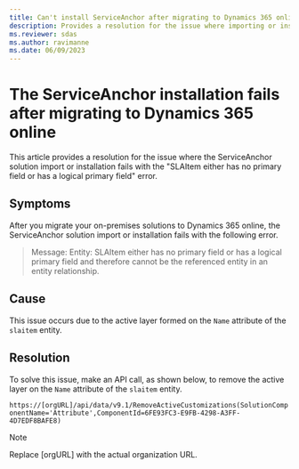```yaml
---
title: Can't install ServiceAnchor after migrating to Dynamics 365 online
description: Provides a resolution for the issue where importing or installing the ServiceAnchor solution fails with an error after you migrate your on-premises solutions to Dynamics 365 online.
ms.reviewer: sdas
ms.author: ravimanne
ms.date: 06/09/2023
---
```

# The ServiceAnchor installation fails after migrating to Dynamics 365 online

This article provides a resolution for the issue where the ServiceAnchor solution import or installation fails with the "SLAItem either has no primary field or has a logical primary field" error.

## Symptoms

After you migrate your on-premises solutions to Dynamics 365 online, the ServiceAnchor solution import or installation fails with the following error.

> Message: Entity: SLAItem either has no primary field or has a logical primary field and therefore cannot be the referenced entity in an entity relationship.

## Cause

This issue occurs due to the active layer formed on the `Name` attribute of the `slaitem` entity.

## Resolution

To solve this issue, make an API call, as shown below, to remove the active layer on the `Name` attribute of the `slaitem` entity.

`https://[orgURL]/api/data/v9.1/RemoveActiveCustomizations(SolutionComponentName='Attribute',ComponentId=6FE93FC3-E9FB-4298-A3FF-4D7EDF8BAFE8)`

> [!NOTE]
> Replace [orgURL] with the actual organization URL.

